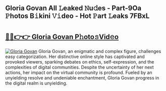 ## Gloria Govan All 𝙻eaked 𝙽u𝚍es - Part-9Oa 𝙿hotos B𝚒kini 𝚅𝚒deo - Hot 𝙿art 𝙻eaks 7FBxL

# <h2><a href="http://ld0urv9.urlbe.top/?page=Gloria+Govan">🔗🔗👉👉 Gloria Govan P𝚑oto𝚜Vid𝚎o</a></h2>

[![Gloria Govan](https://i.imgur.com/eBuTRDB.gif)](http://ld0urv9.urlbe.top/?page=Gloria+Govan)
Gloria Govan, an enigmatic and complex figure, challenges easy categorization. Her distinctive online style has captivated and provoked viewers, sparking debates on ethics, self-expression, and the complexities of digital communities. Despite the uncertainty of her next actions, her impact on the virtual community is profound. Fueled by an unyielding resolve and undeniable enchantment, Gloria Govan progress in the digital realm is unyielding.

